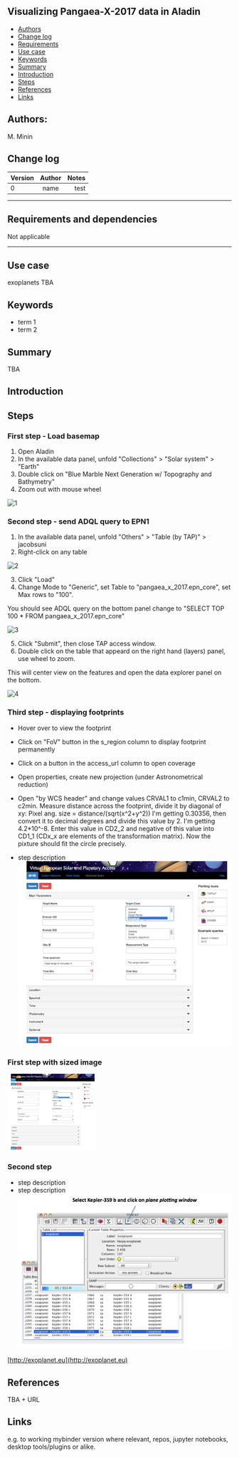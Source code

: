 ## Visualizing Pangaea-X-2017 data in Aladin

* [Authors](#authors)
* [Change log](#change-log)
* [Requirements](#requirements-and-dependencies)
* [Use case](#use-case)
* [Keywords](#keywords)
* [Summary](#summary)
* [Introduction](#introduction)
* [Steps](#steps)
* [References](#references)
* [Links](#links)

## Authors:

M. Minin

## Change log

| Version       | Author        | Notes  |
| ------------- |:-------------:| -----: |
| 0             | name          | test   |

* * *

## Requirements and dependencies
 Not applicable

* * *

## Use case
exoplanets TBA

## Keywords
* term 1
* term 2 

## Summary
TBA

## Introduction

## Steps

### First step - Load basemap
1. Open Aladin
2. In the available data panel, unfold "Collections" > "Solar system" > "Earth" 
3. Double click on "Blue Marble Next Generation w/ Topography and Bathymetry"
4. Zoom out with mouse wheel

![1](https://raw.githubusercontent.com/epn-vespa/tutorials/master/Aladin-Earth-Analog/img/1_Aladin_Earth_Analog_small.png)

### Second step - send ADQL query to EPN1
1. In the available data panel, unfold "Others" > "Table (by TAP)" > jacobsuni
2. Right-click on any table

  ![2](https://raw.githubusercontent.com/epn-vespa/tutorials/master/Aladin-Earth-Analog/img/2_Aladin_Earth_Analog_small.png)
  
3. Click "Load" 
4. Change Mode to "Generic", set Table to "pangaea_x_2017.epn_core", set Max rows to "100".

  You should see ADQL query on the bottom panel change to "SELECT TOP 100 * FROM pangaea_x_2017.epn_core"
  
  ![3](https://raw.githubusercontent.com/epn-vespa/tutorials/master/Aladin-Earth-Analog/img/3_Aladin_Earth_Analog.png)
  
5. Click "Submit", then close TAP access window.
6. Double click on the table that appeard on the right hand (layers) panel, use wheel to zoom.

  This will center view on the features and open the data explorer panel on the bottom.
  
  ![4](https://raw.githubusercontent.com/epn-vespa/tutorials/master/Aladin-Earth-Analog/img/4_Aladin_Earth_Analog_small.png)

### Third step - displaying footprints

* Hover over to view the footprint
* Click on "FoV" button in the s_region column to display footprint permanently
* Click on a button in the access_url column to open coverage
* Open properties, create new projection (under Astronometrical reduction)
* Open "by WCS header" and change values CRVAL1 to c1min, CRVAL2 to c2min.
Measure distance across the footprint, divide it by diagonal of xy: 
Pixel ang. size = distance/(sqrt(x^2+y^2))
I'm getting 0.30356, then convert it to decimal degrees and divide this value by 2.
I'm getting 4.2*10^-8.
Enter this value in CD2_2 and negative of this value into CD1_1 (CDx_x are elements of the transformation matrix). 
Now the pixture should fit the circle precisely.


* step description
![1](https://raw.githubusercontent.com/aprossi/vespa-test-tutorial/master/IMG/1.png)

### First step with sized image
<img src="https://raw.githubusercontent.com/aprossi/vespa-test-tutorial/master/IMG/1.png" width="200">

### Second step
* step description
* step description
![7](https://raw.githubusercontent.com/aprossi/vespa-test-tutorial/master/IMG/7.png)

[http://exoplanet.eu](http://exoplanet.eu)


## References

TBA + URL


## Links
e.g. to working mybinder version where relevant, repos, jupyter notebooks, desktop tools/plugins or alike.
